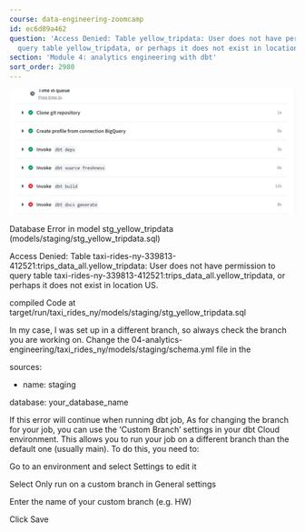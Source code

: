 ```yaml
---
course: data-engineering-zoomcamp
id: ec6d89a462
question: 'Access Denied: Table yellow_tripdata: User does not have permission to
  query table yellow_tripdata, or perhaps it does not exist in location US.'
section: 'Module 4: analytics engineering with dbt'
sort_order: 2980
---
```


![Image](images/data-engineering-zoomcamp/image_ee3efac5.png)

Database Error in model stg_yellow_tripdata (models/staging/stg_yellow_tripdata.sql)

Access Denied: Table taxi-rides-ny-339813-412521:trips_data_all.yellow_tripdata: User does not have permission to query table taxi-rides-ny-339813-412521:trips_data_all.yellow_tripdata, or perhaps it does not exist in location US.

compiled Code at target/run/taxi_rides_ny/models/staging/stg_yellow_tripdata.sql

In my case, I was set up in a different branch, so always check the branch you are working on. Change the 04-analytics-engineering/taxi_rides_ny/models/staging/schema.yml file in the

sources:

- name: staging

database: your_database_name

If this error will continue when running dbt job, As for changing the branch for your job, you can use the ‘Custom Branch’ settings in your dbt Cloud environment. This allows you to run your job on a different branch than the default one (usually main). To do this, you need to:

Go to an environment and select Settings to edit it

Select Only run on a custom branch in General settings

Enter the name of your custom branch (e.g. HW)

Click Save

